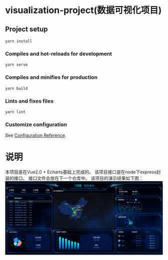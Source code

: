 # visualization-project(数据可视化项目)

## Project setup
```
yarn install
```

### Compiles and hot-reloads for development
```
yarn serve
```

### Compiles and minifies for production
```
yarn build
```

### Lints and fixes files
```
yarn lint
```

### Customize configuration
See [Configuration Reference](https://cli.vuejs.org/config/).

# 说明
本项目是在Vue2.0 + Echarts基础上完成的。
该项目接口是在node下express封装的接口。
接口文件会放在下一个仓库中。
该项目的演示结果如下图：
![image](./src//assets//images/%E6%BC%94%E7%A4%BA%E7%85%A7%E7%89%87.png)
